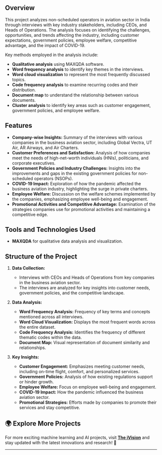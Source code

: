 ## Overview

This project analyzes non-scheduled operators in aviation sector in India through interviews with key industry stakeholders, including CEOs, and Heads of Operations. The analysis focuses on identifying the challenges, opportunities, and trends affecting the industry, including customer expectations, government policies, employee welfare, competitive advantage, and the impact of COVID-19.

Key methods employed in the analysis include:

- **Qualitative analysis** using MAXQDA software.
- **Word frequency analysis** to identify key themes in the interviews.
- **Word cloud visualization** to represent the most frequently discussed topics.
- **Code frequency analysis** to examine recurring codes and their distribution.
- **Document map** to understand the relationship between various documents.
- **Cluster analysis** to identify key areas such as customer engagement, government policies, and employee welfare.

## Features

- **Company-wise Insights:** Summary of the interviews with various companies in the business aviation sector, including Global Vectra, UT Air, AR Airways, and Air Charters.
- **Customer Preferences and Satisfaction:** Analysis of how companies meet the needs of high-net-worth individuals (HNIs), politicians, and corporate executives.
- **Government Policies and Industry Challenges:** Insights into the improvements and gaps in the existing government policies for non-scheduled operators (NSOPs).
- **COVID-19 Impact:** Exploration of how the pandemic affected the business aviation industry, highlighting the surge in private charters.
- **Employee Welfare:** Discussion on the welfare schemes implemented by the companies, emphasizing employee well-being and engagement.
- **Promotional Activities and Competitive Advantage:** Examination of the strategies companies use for promotional activities and maintaining a competitive edge.

## Tools and Technologies Used

- **MAXQDA** for qualitative data analysis and visualization.

## Structure of the Project

1. **Data Collection:**
   - Interviews with CEOs and Heads of Operations from key companies in the business aviation sector.
   - The interviews are analyzed for key insights into customer needs, government policies, and the competitive landscape.

2. **Data Analysis:**
   - **Word Frequency Analysis:** Frequency of key terms and concepts mentioned across all interviews.
   - **Word Cloud Visualization:** Displays the most frequent words across the entire dataset.
   - **Code Frequency Analysis:** Identifies the frequency of different thematic codes within the data.
   - **Document Map:** Visual representation of document similarity and relationships.
   
3. **Key Insights:**
   - **Customer Engagement:** Emphasizes meeting customer needs, including on-time flight, comfort, and personalized services.
   - **Government Policies:** Analysis of how existing regulations support or hinder growth.
   - **Employee Welfare:** Focus on employee well-being and engagement.
   - **COVID-19 Impact:** How the pandemic influenced the business aviation sector.
   - **Promotional Strategies:** Efforts made by companies to promote their services and stay competitive.

## 🌍 Explore More Projects  
For more exciting machine learning and AI projects, visit **[The iVision](https://theivision.wordpress.com/)** and stay updated with the latest innovations and research! 🚀  

---
